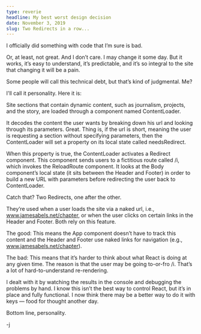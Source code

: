 ```yaml
---
type: reverie
headline: My best worst design decision
date: November 3, 2019
slug: Two Redirects in a row...
---
```


I officially did something with code that I’m sure is bad. 

Or, at least, not great. And I don’t care. I may change it some day. But it works, it’s easy to understand, it’s predictable, and it’s so integral to the site that changing it will be a pain. 

Some people will call this technical debt, but that’s kind of judgmental. Me? 

I'll call it personality. Here it is:

Site sections that contain dynamic content, such as journalism, projects, and the story, are loaded through a component named ContentLoader. 

It decodes the content the user wants by breaking down his url and looking through its parameters. Great. Thing is, if the url is short, meaning the user is requesting a section without specifying parameters, then the ContentLoader will set a property on its local state called needsRedirect. 

When this property is true, the ContentLoader activates a Redirect component. This component  sends users to a fictitious route called /i, which invokes the ReloadRoute component. It looks at the Body component’s local state (it sits between the Header and Footer) in order to build a new URL with parameters before redirecting the user back to ContentLoader. 

Catch that? Two Redirects, one after the other. 

They’re used when a user loads the site via a naked url, i.e., www.jamesabels.net/chapter, or when the user clicks on certain links in the Header and Footer. Both rely on this feature. 

The good: This means the App component doesn’t have to track this content and the Header and Footer use naked links for navigation (e.g., www.jamesabels.net/chapter). 

The bad: This means that it’s harder to think about what React is doing at any given time. The reason is that the user may be going to-or-fro /i. That’s a lot of hard-to-understand re-rendering.

I dealt with it by watching the results in the console and debugging the problems by hand. I know this isn’t the best way to control React, but it’s in place and fully functional. I now think there may be a better way to do it with keys — food for thought another day.

Bottom line, personality. 

 -j